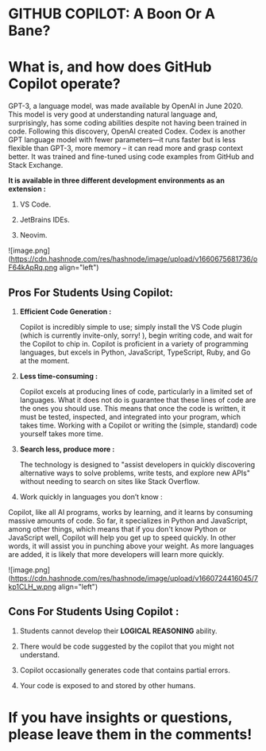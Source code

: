 # GITHUB COPILOT: A Boon Or A Bane?

# What is, and how does GitHub Copilot operate?

GPT-3, a language model, was made available by OpenAI in June 2020. This model is very good at understanding natural language and, surprisingly, has some coding abilities despite not having been trained in code. Following this discovery, OpenAI created Codex. Codex is another GPT language model with fewer parameters—it runs faster but is less flexible than GPT-3, more memory – it can read more and grasp context better. It was trained and fine-tuned using code examples from GitHub and Stack Exchange.

**It is available in three different development environments as an extension :**

1.  VS Code.
    
2.  JetBrains IDEs.
    
3.  Neovim.
    

![image.png](https://cdn.hashnode.com/res/hashnode/image/upload/v1660675681736/oF64kApRq.png align="left")

## Pros For Students Using Copilot:

1.  **Efficient Code Generation :**
    
    Copilot is incredibly simple to use; simply install the VS Code plugin (which is currently invite-only, sorry! ), begin writing code, and wait for the Copilot to chip in. Copilot is proficient in a variety of programming languages, but excels in Python, JavaScript, TypeScript, Ruby, and Go at the moment.
    
2.  **Less time-consuming :**
    
    Copilot excels at producing lines of code, particularly in a limited set of languages. What it does not do is guarantee that these lines of code are the ones you should use. This means that once the code is written, it must be tested, inspected, and integrated into your program, which takes time. Working with a Copilot or writing the (simple, standard) code yourself takes more time.
    
3.  **Search less, produce more :**
    
    The technology is designed to "assist developers in quickly discovering alternative ways to solve problems, write tests, and explore new APIs" without needing to search on sites like Stack Overflow.
    
4.  Work quickly in languages you don’t know :
    

Copilot, like all AI programs, works by learning, and it learns by consuming massive amounts of code. So far, it specializes in Python and JavaScript, among other things, which means that if you don't know Python or JavaScript well, Copilot will help you get up to speed quickly. In other words, it will assist you in punching above your weight. As more languages are added, it is likely that more developers will learn more quickly.

![image.png](https://cdn.hashnode.com/res/hashnode/image/upload/v1660724416045/7kp1CLH_w.png align="left")

## Cons For Students Using Copilot :

1.  Students cannot develop their **LOGICAL REASONING** ability.
    
2.  There would be code suggested by the copilot that you might not understand.
    
3.  Copilot occasionally generates code that contains partial errors.
    
4.  Your code is exposed to and stored by other humans.
    

# If you have insights or questions, please leave them in the comments!
